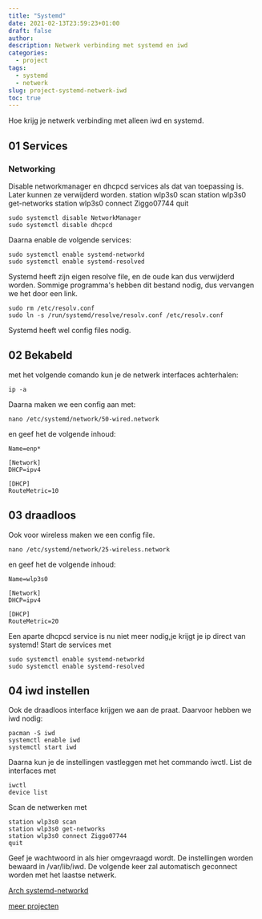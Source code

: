```yaml
---
title: "Systemd"
date: 2021-02-13T23:59:23+01:00
draft: false
author:
description: Netwerk verbinding met systemd en iwd
categories:
  - project
tags:
  - systemd
  - netwerk
slug: project-systemd-netwerk-iwd
toc: true
---
```


Hoe krijg je netwerk verbinding met alleen iwd en systemd.

<!--more-->

## 01 Services

### Networking

Disable networkmanager en dhcpcd services als dat van toepassing is. Later kunnen ze verwijderd worden.
station wlp3s0 scan
station wlp3s0 get-networks
station wlp3s0 connect Ziggo07744
quit

    sudo systemctl disable NetworkManager
    sudo systemctl disable dhcpcd

Daarna enable de volgende services:

    sudo systemctl enable systemd-networkd
    sudo systemctl enable systemd-resolved

Systemd heeft zijn eigen resolve file, en de oude kan dus verwijderd worden. Sommige programma's hebben dit bestand nodig, dus vervangen we het door een link.

    sudo rm /etc/resolv.conf
    sudo ln -s /run/systemd/resolve/resolv.conf /etc/resolv.conf

Systemd heeft wel config files nodig.

## 02 Bekabeld ##

met het volgende comando kun je de netwerk interfaces achterhalen:

    ip -a

Daarna maken we een config aan met:

    nano /etc/systemd/network/50-wired.network

en geef het de volgende inhoud:

    Name=enp*

    [Network]
    DHCP=ipv4

    [DHCP]
    RouteMetric=10

## 03 draadloos ##

Ook voor wireless maken we een config file.

    nano /etc/systemd/network/25-wireless.network

en geef het de volgende inhoud:

    Name=wlp3s0

    [Network]
    DHCP=ipv4

    [DHCP]
    RouteMetric=20

Een aparte dhcpcd service is nu niet meer nodig,je krijgt je ip direct van systemd!
Start de services met

    sudo systemctl enable systemd-networkd
    sudo systemctl enable systemd-resolved

## 04 iwd instellen

Ook de draadloos interface krijgen we aan de praat. Daarvoor hebben we iwd nodig:

    pacman -S iwd
    systemctl enable iwd
    systemctl start iwd

Daarna kun je de instellingen vastleggen met het commando iwctl.
List de interfaces met

    iwctl
    device list

Scan de netwerken met

    station wlp3s0 scan
    station wlp3s0 get-networks
    station wlp3s0 connect Ziggo07744
    quit

Geef je wachtwoord in als hier omgevraagd wordt.
De instellingen worden bewaard in /var/lib/iwd.
De volgende keer zal automatisch geconnect worden met het laastse netwerk.

[Arch systemd-networkd](https://wiki.archlinux.org/index.php/Systemd-networkd)

[meer projecten](/categories/project)
